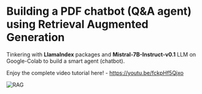 # Building a PDF chatbot (Q&A agent) using Retrieval Augmented Generation

Tinkering with **LlamaIndex** packages and **Mistral-7B-Instruct-v0.1** LLM on Google-Colab to build a smart agent (chatbot).

Enjoy the complete video tutorial here! - https://youtu.be/fckpHf5Qjxo

![RAG](https://github.com/user-attachments/assets/12a882da-01d9-475b-afb8-a0fd4d4c0d3b)
